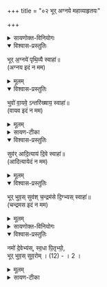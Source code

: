 +++
title = "०२ भूर् अग्नये महाव्याहृतयः"

+++


<details><summary>सायणोक्त-विनियोगः</summary>

अथ होमार्थान् महाव्याहृतिसंज्ञकान्मन्त्रानाह।  
अत्र द्रव्यविशेषस्यानुक्तत्वात्  
सर्व-होम-साधारणम् आज्यम् एव द्रव्यम् इत्य् अवगन्तव्यम्।  
फल-विशेषस्यानुक्तत्वात् पापक्षयोऽत्र साधारणं फलं द्रष्टव्यम्।
</details>

<details open><summary>विश्वास-प्रस्तुतिः</summary>

भूर् अ॒ग्नये॑ पृथि॒व्यै स्वाहा॑॥    
(अग्नय इदं न मम)
</details>

<details><summary>मूलम्</summary>

भूर् अ॒ग्नये॑ पृथि॒व्यै स्वाहा॑॥    
</details>


<details open><summary>विश्वास-प्रस्तुतिः</summary>

भुवो॑ वा॒यवे॒ ऽन्तरि॑ख्षाय॒ स्वाहा॑॥  
(वायव इदं न मम)
</details>

<details><summary>मूलम्</summary>

भुवो॑ वा॒यवे॒ ऽन्तरि॑ख्षाय॒ स्वाहा॑॥
</details>


<details><summary>सायण-टीका</summary>

भूर्भुवः सुवरोमिति त्रीणि पदान्यव्ययानि।  
तानि च व्यस्तरूपेण समस्तरूपेण च मन्त्रचतुष्टयरूपतां प्रतिपद्याग्न्यादिदेवताप्रतिपादकानि।  
तथा सत्ययमर्थः संपद्यते। भूरित्यनेन मन्त्रेण प्रतिपाद्यायाग्नये तन्मन्त्रप्रतिपाद्यायै पृथिव्यै च स्वाहा सुहुतमिदं द्रव्यमस्त्विति। एवमुत्तरेष्वपि त्रिषु मन्त्रेषु योज्यम्। 
</details>


<details open><summary>विश्वास-प्रस्तुतिः</summary>

सुव॑र् आदि॒त्याय॑ दि॒वे स्वाहा॑॥  
(आदित्यायेदं न मम)
</details>

<details><summary>मूलम्</summary>

सुव॑र् आदि॒त्याय॑ दि॒वे स्वाहा॑॥
</details>


<details open><summary>विश्वास-प्रस्तुतिः</summary>

भूर् भुव॒स् सुव॑श् च॒न्द्रम॑से दि॒ग्भ्यस् स्वाहा॑॥    
(चन्द्रमस इदं न मम)
</details>

<details><summary>मूलम्</summary>

भूर् भुव॒स् सुव॑श् च॒न्द्रम॑से दि॒ग्भ्यस् स्वाहा॑॥    
</details>

<details><summary>सायणोक्त-विनियोगः</summary>

चतुर्भिर्मन्त्रैर्यथाशक्ति हुत्वाऽन्ते प्राङ्मुखो नमो देवेभ्य इति मन्त्रेणोपतिष्ठेत।  
पश्चाद् दक्षिणाभिमुखः स्वधा पितृभ्य इति मन्त्रेणोपतिष्ठेत। 
</details>


<details open><summary>विश्वास-प्रस्तुतिः</summary>

नमो॑ दे॒वेभ्य॑स्, स्व॒धा पि॒तृभ्यो॒,  
भूर् भुव॒स् सुव॒रोम् । (12) - । 2 ।
</details>

<details><summary>मूलम्</summary>

नमो॑ दे॒वेभ्य॑स्, स्व॒धा पि॒तृभ्यो॒,  
भूर्भुव॒स्सुव॒रोम् । (12) - । 2 ।
</details>

<details><summary>सायण-टीका</summary>

स्वधाशब्दः पितृप्रियं नमस्काराद्युपचारं ब्रूते।
भूर्भुवः सुवरिति लोकत्रयेऽपि पापरहितो भवामि। ओमित्ययं शब्दोऽङ्गीकारवाचित्वात्तत्र तत्रोचितार्था-ङ्गीकारं प्रतिपादयति।  

नारायणाख्येनेश्वरेण मुनिना वा दृष्टत्वाद् अयं प्रपाठको नारायणीयः॥
इति श्रीमत्सयणाचार्यविरचिते माधवीये वेदार्थप्रकाशे कृष्णयजुर्वेदीयतै-
त्तिरीयारण्यकभाष्ये दशमप्रपाठके नारायणीयापरनामधेययुक्तायां
याज्ञिक्यामुपनिषदि द्वितीयोऽनुवाकः॥ २॥
</details>
